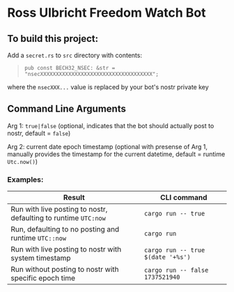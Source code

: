 # Ross Ulbricht Freedom Watch Bot

## To build this project:

Add a `secret.rs` to `src` directory with contents:

>```
>pub const BECH32_NSEC: &str = "nsecXXXXXXXXXXXXXXXXXXXXXXXXXXXXXXXXXXXX";
>```

where the `nsecXXX...` value is replaced by your bot's nostr private key

## Command Line Arguments

Arg 1: `true|false` (optional, indicates that the bot should actually post to nostr, default = `false`)

Arg 2: current date epoch timestamp (optional with presense of Arg 1, manually provides the timestamp for the current datetime, default = runtime `Utc.now()`)

### Examples: 
| Result      | CLI command      |
| ------------- | ------------- |
| Run with live posting to nostr, defaulting to runtime `UTC:now` | `cargo run -- true` |
| Run, defaulting to no posting and runtime `UTC::now` | `cargo run` |
| Run with live posting to nostr with system timestamp | `cargo run -- true $(date '+%s')` |
| Run without posting to nostr with specific epoch time | `cargo run -- false 1737521940` |



